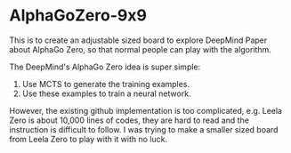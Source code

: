 # AlphaGoZero-9x9
This is to create an adjustable sized board to explore DeepMind Paper about AlphaGo Zero, so that normal people can play with the algorithm.

The DeepMind's AlphaGo Zero idea is super simple:

1. Use MCTS to generate the training examples.
2. Use these examples to train a neural network.

However, the existing github implementation is too complicated, e.g. Leela Zero is about 10,000 lines of codes, they are hard to read and the instruction is difficult to follow. I was trying to make a smaller sized board from Leela Zero to play with it with no luck.
